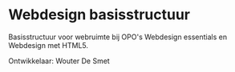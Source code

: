 # Webdesign basisstructuur
Basisstructuur voor webruimte bij OPO's Webdesign essentials en Webdesign met HTML5.

Ontwikkelaar: Wouter De Smet
